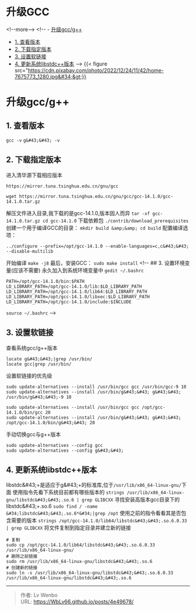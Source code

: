 # 升级GCC


&lt;!--more--&gt;
&lt;!-- - [升级gcc/g&#43;&#43;](#升级gccg)
  - [1. 查看版本](#1-查看版本)
  - [2. 下载指定版本](#2-下载指定版本)
  - [3. 设置软链接](#3-设置软链接)
  - [4. 更新系统libstdc&#43;&#43;版本](#4-更新系统libstdc版本) --&gt;
{{&lt; figure src=&#34;https://cdn.pixabay.com/photo/2022/12/24/11/42/home-7675773_1280.jpg&#34;&gt;}}
# 升级gcc/g&#43;&#43;
## 1. 查看版本
`` gcc -v ``
`` g&#43;&#43; -v ``
## 2. 下载指定版本
进入清华源下载相应版本
``` 
https://mirror.tuna.tsinghua.edu.cn/gnu/gcc

wget https://mirror.tuna.tsinghua.edu.cn/gnu/gcc/gcc-14.1.0/gcc-14.1.0.tar.gz
```
解压文件进入目录,我下载的是gcc-14.1.0,版本因人而异
`` tar -xf gcc-14.1.0.tar.gz cd gcc-14.1.0 ``
下载依赖包
``./contrib/download_prerequisites``
创建一个用于编译GCC的目录：
``mkdir build &amp;&amp; cd build``
配置编译选项：
```
../configure --prefix=/opt/gcc-14.1.0 --enable-languages=c,c&#43;&#43; --disable-multilib
```
开始编译
``make -j8``
最后，安装GCC：
``sudo make install``
&lt;!-- ## 3. 设置环境变量(应该不需要)
永久加入到系统环境变量中
``gedit ~/.bashrc``
```
PATH=/opt/gcc-14.1.0/bin:$PATH
LD_LIBRARY_PATH=/opt/gcc-14.1.0/lib:$LD_LIBRARY_PATH
LD_LIBRARY_PATH=/opt/gcc-14.1.0/lib64:$LD_LIBRARY_PATH
LD_LIBRARY_PATH=/opt/gcc-14.1.0/libxec:$LD_LIBRARY_PATH
LD_LIBRARY_PATH=/opt/gcc-14.1.0/include:$INCLUDE
```
``source ~/.bashrc`` --&gt;
## 3. 设置软链接
查看系统gcc/g&#43;&#43;版本
```
locate g&#43;&#43;|grep /usr/bin/
locate gcc|grep /usr/bin/ 
```
设置软链接的优先级
```
sudo update-alternatives --install /usr/bin/gcc gcc /usr/bin/gcc-9 10
sudo update-alternatives --install /usr/bin/g&#43;&#43; g&#43;&#43; /usr/bin/g&#43;&#43;-9 10

sudo update-alternatives --install /usr/bin/gcc gcc /opt/gcc-14.1.0/bin/gcc 20
sudo update-alternatives --install /usr/bin/g&#43;&#43; g&#43;&#43; /opt/gcc-14.1.0/bin/g&#43;&#43; 20
```
手动切换gcc与g&#43;&#43;版本
```
sudo update-alternatives --config gcc
sudo update-alternatives --config g&#43;&#43;
```
## 4. 更新系统libstdc&#43;&#43;版本
libstdc\&#43;&#43;是适应于g\&#43;&#43;的标准库,位于`/usr/lib/x86_64-linux-gnu/`下面
使用指令先看下系统目前都有哪些版本的
``
strings /usr/lib/x86_64-linux-gnu/libstdc&#43;&#43;.so.6 | grep GLIBCXX
``
寻找安装高版本gcc目录下的libstdc\&#43;&#43;.so.6
``sudo find / -name &#34;libstdc&#43;&#43;.so.6*&#34;|grep /opt``
使用之前的指令看看其是否包含需要的版本
``strings /opt/gcc-14.1.0/lib64/libstdc&#43;&#43;.so.6.0.33 | grep GLIBCXX``
将文件复制到指定目录并建立新的链接
```
# 复制
sudo cp /opt/gcc-14.1.0/lib64/libstdc&#43;&#43;.so.6.0.33 /usr/lib/x86_64-linux-gnu/
# 删除之前链接
sudo rm /usr/lib/x86_64-linux-gnu/libstdc&#43;&#43;.so.6
# 创建新的链接
sudo ln -s /usr/lib/x86_64-linux-gnu/libstdc&#43;&#43;.so.6.0.33 /usr/lib/x86_64-linux-gnu/libstdc&#43;&#43;.so.6
```

---

> 作者: Lv Wenbo  
> URL: https://WbLv66.github.io/posts/4e49678/  

